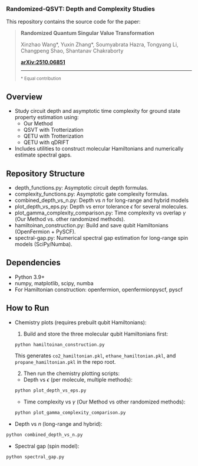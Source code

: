 ### Randomized-QSVT: Depth and Complexity Studies

This repository contains the source code for the paper:

> **Randomized Quantum Singular Value Transformation**
>
> Xinzhao Wang*, Yuxin Zhang*, Soumyabrata Hazra, Tongyang Li, Changpeng Shao, Shantanav Chakraborty
>
> **[arXiv:2510.06851](https://arxiv.org/abs/2510.06851)**
>
> ---
> <small>\* Equal contribution</small>

## Overview
- Study circuit depth and asymptotic time complexity for ground state property estimation using:
  - Our Method
  - QSVT with Trotterization
  - QETU with Trotterization
  - QETU with qDRIFT
- Includes utilities to construct molecular Hamiltonians and numerically estimate spectral gaps.


## Repository Structure
- depth_functions.py: Asymptotic circuit depth formulas.
- complexity_functions.py: Asymptotic gate complexity formulas.
- combined_depth_vs_n.py: Depth vs $n$ for long-range and hybrid models
- plot_depth_vs_eps.py: Depth vs error tolerance $\epsilon$ for several molecules.
- plot_gamma_complexity_comparison.py: Time complexity vs overlap $\gamma$ (Our Method vs. other randomized methods).
- hamiltoinan_construction.py: Build and save qubit Hamiltonians (OpenFermion + PySCF).
- spectral-gap.py: Numerical spectral gap estimation for long-range spin models (SciPy/Numba).

## Dependencies
- Python 3.9+
- numpy, matplotlib, scipy, numba
- For Hamiltonian construction: openfermion, openfermionpyscf, pyscf


## How to Run
- Chemistry plots (requires prebuilt qubit Hamiltonians):
  1) Build and store the three molecular qubit Hamiltonians first:
  ```bash
  python hamiltoinan_construction.py
  ```
  This generates `co2_hamiltonian.pkl`, `ethane_hamiltonian.pkl`, and `propane_hamiltonian.pkl` in the repo root.

  2) Then run the chemistry plotting scripts:
  - Depth vs $\epsilon$ (per molecule, multiple methods):
  ```bash
  python plot_depth_vs_eps.py
  ```
  - Time complexity vs $\gamma$ (Our Method vs other randomized methods):
  ```bash
  python plot_gamma_complexity_comparison.py
  ```

- Depth vs $n$ (long-range and hybrid):
```bash
python combined_depth_vs_n.py
```

- Spectral gap (spin model):
```bash
python spectral_gap.py
```
